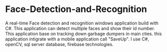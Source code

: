 # Face-Detection-and-Recognition
A real-time Face detection and recognition windows application build with C#. This application can detect multiple faces and show their id number. This application base on tracking down garbage dumpers in main cties.
this application intigrate with a mobile application call "SaveUp". 
I use C#, openCV, sql server database, firebase technologies.
